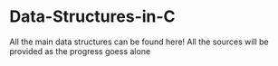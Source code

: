 # Data-Structures-in-C

All the main data structures can be found here!
All the sources will be provided as the progress goess alone
